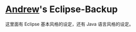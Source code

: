 # [Andrew](http://seii-saintway.github.com)'s Eclipse-Backup

这里面有 Eclipse 基本风格的设定，还有 Java 语言风格的设定。
